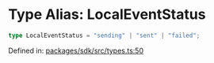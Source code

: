 # Type Alias: LocalEventStatus

```ts
type LocalEventStatus = "sending" | "sent" | "failed";
```

Defined in: [packages/sdk/src/types.ts:50](https://github.com/towns-protocol/towns/blob/0db1fd0ac7258e8db8cedfb6183e8eade8284fa1/packages/sdk/src/types.ts#L50)
